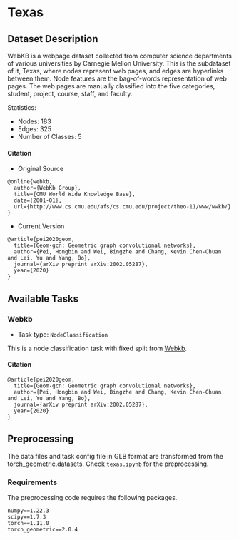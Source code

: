 # Texas

## Dataset Description

WebKB is a webpage dataset collected from computer science departments of various universities by Carnegie Mellon University. This is the subdataset of it, Texas, where nodes represent web pages, and edges are hyperlinks between them. Node features are the bag-of-words representation of web pages. The web pages are manually classified into the five categories, student, project, course, staff, and faculty.

Statistics:
- Nodes: 183
- Edges: 325
- Number of Classes: 5

#### Citation
- Original Source
```
@online{webkb,
  author={WebKb Group},
  title={CMU World Wide Knowledge Base},
  date={2001-01},
  url={http://www.cs.cmu.edu/afs/cs.cmu.edu/project/theo-11/www/wwkb/}
}
```
- Current Version
```
@article{pei2020geom,
  title={Geom-gcn: Geometric graph convolutional networks},
  author={Pei, Hongbin and Wei, Bingzhe and Chang, Kevin Chen-Chuan and Lei, Yu and Yang, Bo},
  journal={arXiv preprint arXiv:2002.05287},
  year={2020}
}
```

## Available Tasks

### Webkb

- Task type: `NodeClassification`

This is a node classification task with fixed split from [Webkb](https://github.com/kimiyoung/planetoid).

#### Citation

```
@article{pei2020geom,
  title={Geom-gcn: Geometric graph convolutional networks},
  author={Pei, Hongbin and Wei, Bingzhe and Chang, Kevin Chen-Chuan and Lei, Yu and Yang, Bo},
  journal={arXiv preprint arXiv:2002.05287},
  year={2020}
}
```

## Preprocessing
The data files and task config file in GLB format are transformed from the [torch_geometric.datasets](https://pytorch-geometric.readthedocs.io/en/latest/modules/datasets.html). Check `texas.ipynb` for the preprocessing.


### Requirements

The preprocessing code requires the following packages.

```
numpy==1.22.3
scipy==1.7.3
torch==1.11.0
torch_geometric==2.0.4
```
